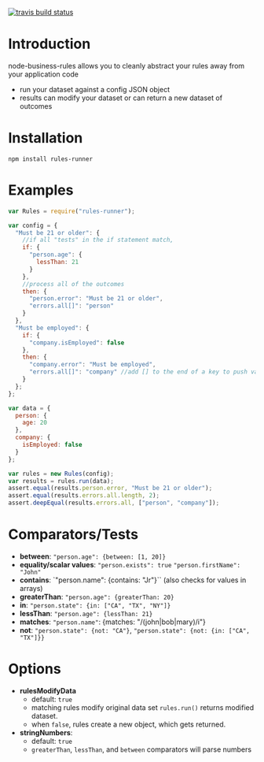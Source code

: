 
[![travis build status](https://travis-ci.org/willrstern/node-business-rules.svg?branch=master)](https://github.com/willrstern/node-business-rules)

# Introduction
node-business-rules allows you to cleanly abstract your rules away from your application code
- run your dataset against a config JSON object
- results can modify your dataset or can return a new dataset of outcomes

# Installation
`npm install rules-runner`

# Examples
```js
var Rules = require("rules-runner");

var config = {
  "Must be 21 or older": {
    //if all "tests" in the if statement match,
    if: {
      "person.age": {
        lessThan: 21
      }
    },
    //process all of the outcomes
    then: {
      "person.error": "Must be 21 or older",
      "errors.all[]": "person"
    }
  },
  "Must be employed": {
    if: {
      "company.isEmployed": false
    },
    then: {
      "company.error": "Must be employed",
      "errors.all[]": "company" //add [] to the end of a key to push values onto an array
    }
  };
};

var data = {
  person: {
    age: 20
  },
  company: {
    isEmployed: false
  }
};

var rules = new Rules(config);
var results = rules.run(data);
assert.equal(results.person.error, "Must be 21 or older");
assert.equal(results.errors.all.length, 2);
assert.deepEqual(results.errors.all, ["person", "company"]);
```

# Comparators/Tests
- **between**: `"person.age": {between: [1, 20]}`
- **equality/scalar values**: `"person.exists": true` `"person.firstName": "John"`
- **contains**: `"person.name": {contains: "Jr"}`` (also checks for values in arrays)
- **greaterThan**: `"person.age": {greaterThan: 20}`
- **in**: `"person.state": {in: ["CA", "TX", "NY"]}`
- **lessThan**: `"person.age": {lessThan: 21}`
- **matches**: `"person.name"`: {matches: "/(john|bob|mary)/i"}
- **not**: `"person.state": {not: "CA"}`, `"person.state": {not: {in: ["CA", "TX"]}}`

# Options
- **rulesModifyData**
  - default: `true`
  - matching rules modify original data set `rules.run()` returns modified dataset.
  - when `false`, rules create a new object, which gets returned.
- **stringNumbers**:
  - default: `true`
  - `greaterThan`, `lessThan`, and `between` comparators will parse numbers
